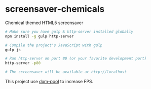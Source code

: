 # screensaver-chemicals
Chemical themed HTML5 screensaver

```sh
# Make sure you have gulp & http-server installed globally
npm install -g gulp http-server

# Compile the project's JavaScript with gulp
gulp js

# Run http-server on port 80 (or your favorite development port)
http-server -p80

# The screensaver will be available at http://localhost
```

This project use [dom-pool](https://github.com/ChrisAntaki/dom-pool) to increase FPS.
